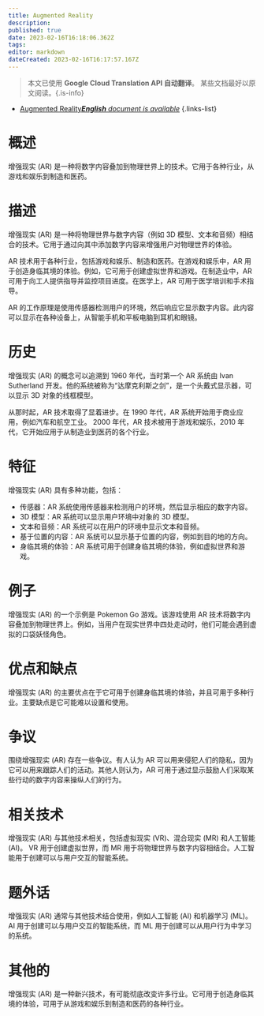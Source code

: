 ```yaml
---
title: Augmented Reality
description: 
published: true
date: 2023-02-16T16:18:06.362Z
tags: 
editor: markdown
dateCreated: 2023-02-16T16:17:57.167Z
---
```


> 本文已使用 **Google Cloud Translation API 自动翻译**。
某些文档最好以原文阅读。{.is-info}



- [Augmented Reality***English** document is available*](/en/Knowledge-base/Dictionary/augmented-reality)
{.links-list}


# 概述
增强现实 (AR) 是一种将数字内容叠加到物理世界上的技术。它用于各种行业，从游戏和娱乐到制造和医药。

# 描述
增强现实 (AR) 是一种将物理世界与数字内容（例如 3D 模型、文本和音频）相结合的技术。它用于通过向其中添加数字内容来增强用户对物理世界的体验。

AR 技术用于各种行业，包括游戏和娱乐、制造和医药。在游戏和娱乐中，AR 用于创造身临其境的体验。例如，它可用于创建虚拟世界和游戏。在制造业中，AR 可用于向工人提供指导并监控项目进度。在医学上，AR 可用于医学培训和手术指导。

AR 的工作原理是使用传感器检测用户的环境，然后响应它显示数字内容。此内容可以显示在各种设备上，从智能手机和平板电脑到耳机和眼镜。

# 历史
增强现实 (AR) 的概念可以追溯到 1960 年代，当时第一个 AR 系统由 Ivan Sutherland 开发。他的系统被称为“达摩克利斯之剑”，是一个头戴式显示器，可以显示 3D 对象的线框模型。

从那时起，AR 技术取得了显着进步。在 1990 年代，AR 系统开始用于商业应用，例如汽车和航空工业。 2000 年代，AR 技术被用于游戏和娱乐，2010 年代，它开始应用于从制造业到医药的各个行业。

# 特征
增强现实 (AR) 具有多种功能，包括：

- 传感器：AR 系统使用传感器来检测用户的环境，然后显示相应的数字内容。
- 3D 模型：AR 系统可以显示用户环境中对象的 3D 模型。
- 文本和音频：AR 系统可以在用户的环境中显示文本和音频。
- 基于位置的内容：AR 系统可以显示基于位置的内容，例如到目的地的方向。
- 身临其境的体验：AR 系统可用于创建身临其境的体验，例如虚拟世界和游戏。

# 例子
增强现实 (AR) 的一个示例是 Pokemon Go 游戏。该游戏使用 AR 技术将数字内容叠加到物理世界上。例如，当用户在现实世界中四处走动时，他们可能会遇到虚拟的口袋妖怪角色。

# 优点和缺点
增强现实 (AR) 的主要优点在于它可用于创建身临其境的体验，并且可用于多种行业。主要缺点是它可能难以设置和使用。

# 争议
围绕增强现实 (AR) 存在一些争议。有人认为 AR 可以用来侵犯人们的隐私，因为它可以用来跟踪人们的活动。其他人则认为，AR 可用于通过显示鼓励人们采取某些行动的数字内容来操纵人们的行为。

# 相关技术
增强现实 (AR) 与其他技术相关，包括虚拟现实 (VR)、混合现实 (MR) 和人工智能 (AI)。 VR 用于创建虚拟世界，而 MR 用于将物理世界与数字内容相结合。人工智能用于创建可以与用户交互的智能系统。

# 题外话
增强现实 (AR) 通常与其他技术结合使用，例如人工智能 (AI) 和机器学习 (ML)。 AI 用于创建可以与用户交互的智能系统，而 ML 用于创建可以从用户行为中学习的系统。

# 其他的
增强现实 (AR) 是一种新兴技术，有可能彻底改变许多行业。它可用于创造身临其境的体验，可用于从游戏和娱乐到制造和医药的各种行业。